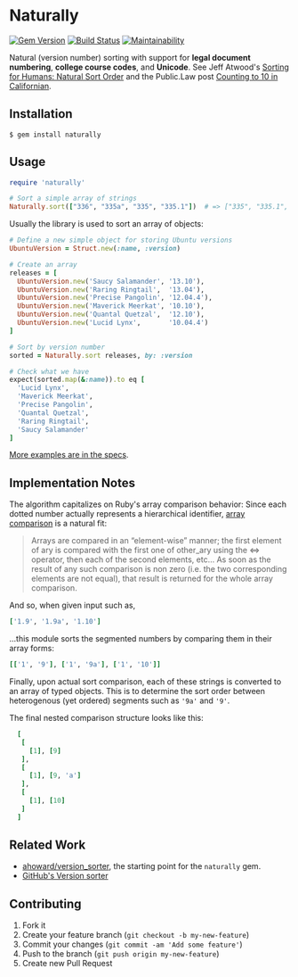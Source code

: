 # Naturally
[![Gem Version](https://badge.fury.io/rb/naturally.png)](http://badge.fury.io/rb/naturally) [![Build Status](https://travis-ci.org/public-law/naturally.png)](https://travis-ci.org/public-law/naturally) 
[![Maintainability](https://api.codeclimate.com/v1/badges/0ebf4ef97723f2622105/maintainability)](https://codeclimate.com/github/dogweather/naturally/maintainability)

Natural (version number) sorting with support for **legal document numbering**, **college course codes**, and **Unicode**.
See Jeff Atwood's [Sorting for Humans: Natural Sort Order](http://www.codinghorror.com/blog/2007/12/sorting-for-humans-natural-sort-order.html) and the Public.Law post [Counting to 10 in Californian](https://blog.public.law/2012/08/07/counting-from-1-to-10-in-californian/).

## Installation

```Shell
$ gem install naturally
```

## Usage

```Ruby
require 'naturally'

# Sort a simple array of strings
Naturally.sort(["336", "335a", "335", "335.1"])  # => ["335", "335.1", "335a", "336"]
```

Usually the library is used to sort an array of objects:


```Ruby
# Define a new simple object for storing Ubuntu versions
UbuntuVersion = Struct.new(:name, :version)

# Create an array
releases = [
  UbuntuVersion.new('Saucy Salamander', '13.10'),
  UbuntuVersion.new('Raring Ringtail',  '13.04'),
  UbuntuVersion.new('Precise Pangolin', '12.04.4'),
  UbuntuVersion.new('Maverick Meerkat', '10.10'),
  UbuntuVersion.new('Quantal Quetzal',  '12.10'),
  UbuntuVersion.new('Lucid Lynx',       '10.04.4')
]

# Sort by version number
sorted = Naturally.sort releases, by: :version

# Check what we have
expect(sorted.map(&:name)).to eq [
  'Lucid Lynx',
  'Maverick Meerkat',
  'Precise Pangolin',
  'Quantal Quetzal',
  'Raring Ringtail',
  'Saucy Salamander'
]
```

[More examples are in the specs](https://github.com/dogweather/naturally/blob/master/spec/naturally_spec.rb).


## Implementation Notes

The algorithm capitalizes on Ruby's array comparison behavior:
Since each dotted number actually represents a hierarchical 
identifier, [array comparison](http://ruby-doc.org/core-2.2.1/Array.html#method-i-3C-3D-3E) 
is a natural fit:

> Arrays are compared in an “element-wise” manner; the first element of ary is compared with the first one of other_ary using the <=> operator, then each of the second elements, etc… As soon as the result of any such comparison is non zero (i.e. the two corresponding elements are not equal), that result is returned for the whole array comparison.


And so, when given input such as,

```ruby
['1.9', '1.9a', '1.10']
```

...this module sorts the segmented numbers 
by comparing them in their array forms:

```ruby
[['1', '9'], ['1', '9a'], ['1', '10']]
```

Finally, upon actual sort comparison, each of these strings is 
converted to an array of typed objects. This is to determine the 
sort order between heterogenous (yet ordered) segments such as 
`'9a'` and `'9'`.

The final nested comparison structure looks like this:

```ruby
  [
   [
     [1], [9]
   ],
   [
     [1], [9, 'a']
   ],
   [
     [1], [10]
   ]
  ]
```

## Related Work

* [ahoward/version_sorter](https://github.com/ahoward/version_sorter), the starting point for the `naturally` gem.
* [GitHub's Version sorter](https://github.com/github/version_sorter)


## Contributing

1. Fork it
2. Create your feature branch (`git checkout -b my-new-feature`)
3. Commit your changes (`git commit -am 'Add some feature'`)
4. Push to the branch (`git push origin my-new-feature`)
5. Create new Pull Request
